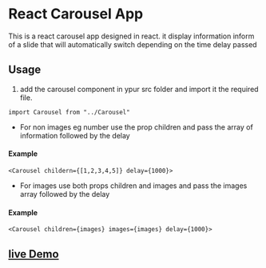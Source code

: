 # React Carousel App

This is a react carousel app designed in react. it display information inform of a slide that will automatically switch depending on the time delay passed

## Usage

1. add the carousel component in ypur src folder and import it the required file.
```
import Carousel from "../Carousel"
```

- For non images eg number use the prop children and pass the array of information followed by the delay

#### Example

```
<Carousel childern={[1,2,3,4,5]} delay={1000}>
```

- For images use both props children and images and pass the images array followed by the delay

#### Example

```images =["image1","image2","image3","image4"]
<Carousel children={images} images={images} delay={1000}>
```

## [live Demo](https://csb-1gl8mm.netlify.app/)
